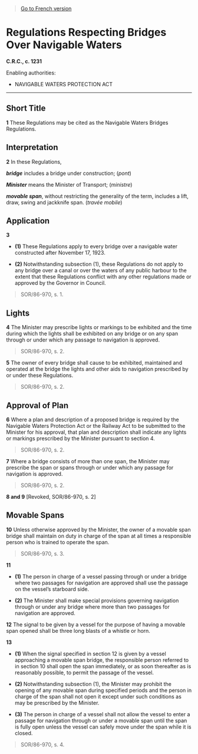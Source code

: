> [Go to French version](/fr/Règlements/Codification%20des%20règlements%20du%20Canada/1201-1300/C.R.C.,%20ch.%201231.md)

# Regulations Respecting Bridges Over Navigable Waters

**C.R.C., c. 1231**

Enabling authorities: 
- NAVIGABLE WATERS PROTECTION ACT

----------



## Short Title


**1** These Regulations may be cited as the Navigable Waters Bridges Regulations.




## Interpretation


**2** In these Regulations,

***bridge*** includes a bridge under construction; (*pont*)

***Minister*** means the Minister of Transport; (*ministre*)

***movable span***, without restricting the generality of the term, includes a lift, draw, swing and jackknife span. (*travée mobile*)




## Application


**3** 

- **(1)** These Regulations apply to every bridge over a navigable water constructed after November 17, 1923.

- **(2)** Notwithstanding subsection (1), these Regulations do not apply to any bridge over a canal or over the waters of any public harbour to the extent that these Regulations conflict with any other regulations made or approved by the Governor in Council.
> SOR/86-970, s. 1.





## Lights


**4** The Minister may prescribe lights or markings to be exhibited and the time during which the lights shall be exhibited on any bridge or on any span through or under which any passage to navigation is approved.
> SOR/86-970, s. 2.




**5** The owner of every bridge shall cause to be exhibited, maintained and operated at the bridge the lights and other aids to navigation prescribed by or under these Regulations.
> SOR/86-970, s. 2.





## Approval of Plan


**6** Where a plan and description of a proposed bridge is required by the Navigable Waters Protection Act or the Railway Act to be submitted to the Minister for his approval, that plan and description shall indicate any lights or markings prescribed by the Minister pursuant to section 4.
> SOR/86-970, s. 2.




**7** Where a bridge consists of more than one span, the Minister may prescribe the span or spans through or under which any passage for navigation is approved.
> SOR/86-970, s. 2.




**8 and 9** [Revoked, SOR/86-970, s. 2]




## Movable Spans


**10** Unless otherwise approved by the Minister, the owner of a movable span bridge shall maintain on duty in charge of the span at all times a responsible person who is trained to operate the span.
> SOR/86-970, s. 3.




**11** 

- **(1)** The person in charge of a vessel passing through or under a bridge where two passages for navigation are approved shall use the passage on the vessel’s starboard side.

- **(2)** The Minister shall make special provisions governing navigation through or under any bridge where more than two passages for navigation are approved.



**12** The signal to be given by a vessel for the purpose of having a movable span opened shall be three long blasts of a whistle or horn.



**13** 

- **(1)** When the signal specified in section 12 is given by a vessel approaching a movable span bridge, the responsible person referred to in section 10 shall open the span immediately, or as soon thereafter as is reasonably possible, to permit the passage of the vessel.

- **(2)** Notwithstanding subsection (1), the Minister may prohibit the opening of any movable span during specified periods and the person in charge of the span shall not open it except under such conditions as may be prescribed by the Minister.

- **(3)** The person in charge of a vessel shall not allow the vessel to enter a passage for navigation through or under a movable span until the span is fully open unless the vessel can safely move under the span while it is closed.
> SOR/86-970, s. 4.



